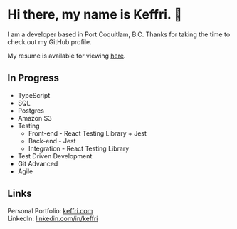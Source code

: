 <h1>Hi there, my name is Keffri. 👋</h1>

I am a developer based in Port Coquitlam, B.C. Thanks for taking the time to check out my GitHub profile.

My resume is available for viewing <a href="https://drive.google.com/file/d/1sgmx9hBdSu-g13lq-FQ1stH-FC2KEbcE/view?usp=sharing" target="_blank">here</a>.

<h2>In Progress</h2>

<ul>
  <li>TypeScript</li>
  <li>SQL</li>
  <li>Postgres</li>
  <li>Amazon S3</li>
  <li>Testing
    <ul>
      <li>Front-end - React Testing Library + Jest</li>
      <li>Back-end - Jest</li>
      <li>Integration - React Testing Library</li>
    </ul>
  </li>
  <li>Test Driven Development</li>
  <li>Git Advanced</li>
  <li>Agile</li>  
</ul>


<h2>Links</h2>

Personal Portfolio: <a href="https://keffri.com" target="_blank">keffri.com</a>
<br>
LinkedIn: <a href="https://www.linkedin.com/in/keffri/" target="_blank">linkedin.com/in/keffri</a>
<br>

<!--
**keffri/keffri** is a ✨ _special_ ✨ repository because its `README.md` (this file) appears on your GitHub profile.

Here are some ideas to get you started:

- 🔭 I’m currently working on ...
- 🌱 I’m currently learning ...
- 👯 I’m looking to collaborate on ...
- 🤔 I’m looking for help with ...
- 💬 Ask me about ...
- 📫 How to reach me: ...
- 😄 Pronouns: ...
- ⚡ Fun fact: ...
-->
